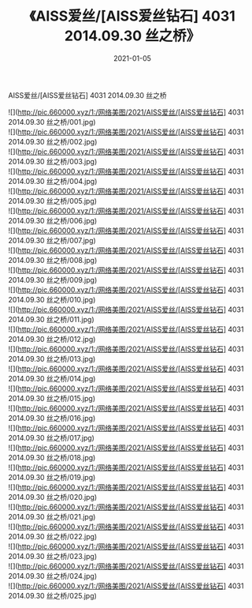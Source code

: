 ﻿---
layout: post
title:  《AISS爱丝/[AISS爱丝钻石] 4031 2014.09.30 丝之桥》
date:   2021-01-05
img: http://pic.660000.xyz/1:/网络美图/2021/AISS爱丝/[AISS爱丝钻石] 4031 2014.09.30 丝之桥/000.jpg
categories: [美女, 清纯, 唯美]
---

AISS爱丝/[AISS爱丝钻石] 4031 2014.09.30 丝之桥

 ![](http://pic.660000.xyz/1:/网络美图/2021/AISS爱丝/[AISS爱丝钻石] 4031 2014.09.30 丝之桥/001.jpg) <br>![](http://pic.660000.xyz/1:/网络美图/2021/AISS爱丝/[AISS爱丝钻石] 4031 2014.09.30 丝之桥/002.jpg) <br>![](http://pic.660000.xyz/1:/网络美图/2021/AISS爱丝/[AISS爱丝钻石] 4031 2014.09.30 丝之桥/003.jpg) <br>![](http://pic.660000.xyz/1:/网络美图/2021/AISS爱丝/[AISS爱丝钻石] 4031 2014.09.30 丝之桥/004.jpg) <br>![](http://pic.660000.xyz/1:/网络美图/2021/AISS爱丝/[AISS爱丝钻石] 4031 2014.09.30 丝之桥/005.jpg) <br>![](http://pic.660000.xyz/1:/网络美图/2021/AISS爱丝/[AISS爱丝钻石] 4031 2014.09.30 丝之桥/006.jpg) <br>![](http://pic.660000.xyz/1:/网络美图/2021/AISS爱丝/[AISS爱丝钻石] 4031 2014.09.30 丝之桥/007.jpg) <br>![](http://pic.660000.xyz/1:/网络美图/2021/AISS爱丝/[AISS爱丝钻石] 4031 2014.09.30 丝之桥/008.jpg) <br>![](http://pic.660000.xyz/1:/网络美图/2021/AISS爱丝/[AISS爱丝钻石] 4031 2014.09.30 丝之桥/009.jpg) <br>![](http://pic.660000.xyz/1:/网络美图/2021/AISS爱丝/[AISS爱丝钻石] 4031 2014.09.30 丝之桥/010.jpg) <br>![](http://pic.660000.xyz/1:/网络美图/2021/AISS爱丝/[AISS爱丝钻石] 4031 2014.09.30 丝之桥/011.jpg) <br>![](http://pic.660000.xyz/1:/网络美图/2021/AISS爱丝/[AISS爱丝钻石] 4031 2014.09.30 丝之桥/012.jpg) <br>![](http://pic.660000.xyz/1:/网络美图/2021/AISS爱丝/[AISS爱丝钻石] 4031 2014.09.30 丝之桥/013.jpg) <br>![](http://pic.660000.xyz/1:/网络美图/2021/AISS爱丝/[AISS爱丝钻石] 4031 2014.09.30 丝之桥/014.jpg) <br>![](http://pic.660000.xyz/1:/网络美图/2021/AISS爱丝/[AISS爱丝钻石] 4031 2014.09.30 丝之桥/015.jpg) <br>![](http://pic.660000.xyz/1:/网络美图/2021/AISS爱丝/[AISS爱丝钻石] 4031 2014.09.30 丝之桥/016.jpg) <br>![](http://pic.660000.xyz/1:/网络美图/2021/AISS爱丝/[AISS爱丝钻石] 4031 2014.09.30 丝之桥/017.jpg) <br>![](http://pic.660000.xyz/1:/网络美图/2021/AISS爱丝/[AISS爱丝钻石] 4031 2014.09.30 丝之桥/018.jpg) <br>![](http://pic.660000.xyz/1:/网络美图/2021/AISS爱丝/[AISS爱丝钻石] 4031 2014.09.30 丝之桥/019.jpg) <br>![](http://pic.660000.xyz/1:/网络美图/2021/AISS爱丝/[AISS爱丝钻石] 4031 2014.09.30 丝之桥/020.jpg) <br>![](http://pic.660000.xyz/1:/网络美图/2021/AISS爱丝/[AISS爱丝钻石] 4031 2014.09.30 丝之桥/021.jpg) <br>![](http://pic.660000.xyz/1:/网络美图/2021/AISS爱丝/[AISS爱丝钻石] 4031 2014.09.30 丝之桥/022.jpg) <br>![](http://pic.660000.xyz/1:/网络美图/2021/AISS爱丝/[AISS爱丝钻石] 4031 2014.09.30 丝之桥/023.jpg) <br>![](http://pic.660000.xyz/1:/网络美图/2021/AISS爱丝/[AISS爱丝钻石] 4031 2014.09.30 丝之桥/024.jpg) <br>![](http://pic.660000.xyz/1:/网络美图/2021/AISS爱丝/[AISS爱丝钻石] 4031 2014.09.30 丝之桥/025.jpg) <br>